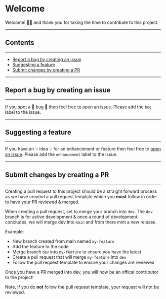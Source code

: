 # Welcome

Welcome! :tada::sparkles: and thank you for taking the time to contribute to this project.

---

## Contents

---

-   [Report a bug by creating an issue](#report-a-bug-by-creating-an-issue)
-   [Suggesting a feature](#suggesting-a-feature)
-   [Submit changes by creating a PR](#submit-changes-by-creating-a-pr)

---

## Report a bug by creating an issue

---

If you spot a :bug: bug :bug: then feel free to [open an issue](https://github.com/ajrsoftware/WPBrowserMail/issues). Please add the `bug` label to the issue.

---

## Suggesting a feature

---

If you have an :bulb: idea :bulb: for an enhancement or feature then feel free to [open an issue](https://github.com/ajrsoftware/WPBrowserMail/issues). Please add the `enhancement` label to the issue.

---

## Submit changes by creating a PR

---

Creating a pull request to this project should be a straight forward process as we have created a pull request template which you **must** follow in order to have your PR reviewed & merged.

When creating a pull request, set to merge your branch into `dev`. The `dev` branch is for active development & once a round of development concludes, we will merge dev into `main` and from there mint a new release.

Example:

-   New branch created from main named `my-feature`
-   Add the feature to the code
-   Merge branch `dev` into `my-feature` to ensure you have the latest
-   Create a pull request that will merge `my-feature` into `dev`
-   Follow the pull request template to ensure your changes are reviewed

Once you have a PR merged into dev, you will now be an offical contributor to the project!

Note, if you do **not** follow the pull request template, your request will not be reviewed.
